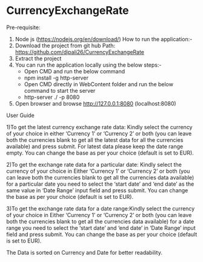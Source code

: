 # CurrencyExchangeRate

Pre-requisite:
1. Node js (https://nodejs.org/en/download/)
How to run the application:-
1. Download the project from git hub
   Path: https://github.com/dipali26/CurrencyExchangeRate
2. Extract the project
3. You can run the application locally using the below steps:-
   * Open CMD and run the below command
   * npm install -g http-server
   * Open CMD directly in WebContent folder and run the below command to start the server
   * http-server ./ -p 8080
4. Open browser and browse http://127.0.0.1:8080 (localhost:8080)


User Guide

1)To get the latest currency exchange rate data: Kindly select the currency of your choice in either ‘Currency 1’ or ‘Currency 2’ or both (you can leave both the currencies blank to get all the latest data for all the currencies available) and press submit. For latest data please keep the date range empty. You can change the base as per your choice (default is set to EUR).

2)To get the exchange rate data for a particular date: Kindly select the currency of your choice in Either ‘Currency 1’ or ‘Currency 2’ or both (you can leave both the currencies blank to get all the currencies data available) for a particular date you need to select the ‘start date’ and ‘end date’ as the same value in ‘Date Range’ input field and press submit. You can change the base as per your choice (default is set to EUR).

3)To get the exchange rate data for a date range:Kindly select the currency of your choice in Either ‘Currency 1’ or ‘Currency 2’ or both (you can leave both the currencies blank to get all the currencies data available) for a date range you need to select the ‘start date’ and ‘end date’ in ‘Date Range’ input field and press submit. You can change the base as per your choice (default is set to EUR).

The Data is sorted on Currency and Date for better readability.
